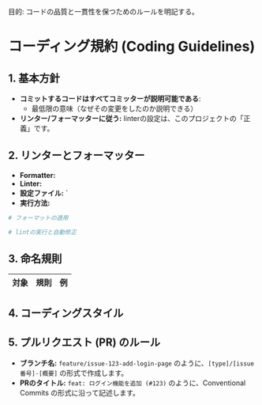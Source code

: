 目的: コードの品質と一貫性を保つためのルールを明記する。
# コーディング規約 (Coding Guidelines)

## 1. 基本方針
* **コミットするコードはすべてコミッターが説明可能である**: 
  - 最低限の意味（なぜその変更をしたのか説明できる）
* **リンター/フォーマッターに従う:** linterの設定は、このプロジェクトの「正義」です。

## 2. リンターとフォーマッター

* **Formatter:** 
* **Linter:** 
* **設定ファイル:** `
* **実行方法:**
```bash
# フォーマットの適用

# lintの実行と自動修正

```

## 3. 命名規則

| 対象         | 規則          | 例                               |
| :----------- | :------------ | :------------------------------- |

## 4. コーディングスタイル


## 5. プルリクエスト (PR) のルール

* **ブランチ名:** `feature/issue-123-add-login-page` のように、`[type]/[issue番号]-[概要]` の形式で作成します。
* **PRのタイトル:** `feat: ログイン機能を追加 (#123)` のように、Conventional Commits の形式に沿って記述します。
